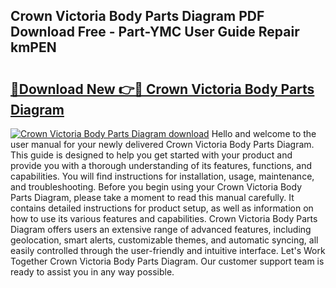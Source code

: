 ## Crown Victoria Body Parts Diagram PDF Download Free - Part-YMC User Guide Repair kmPEN

# <h2><a href="http://dfq81u.blite.top/?on=Crown+Victoria+Body+Parts+Diagram">🔗Download New 👉🔴 Crown Victoria Body Parts Diagram</a></h2>

[![Crown Victoria Body Parts Diagram download](https://i.imgur.com/lujVjoI.png)](http://dfq81u.blite.top/?on=Crown+Victoria+Body+Parts+Diagram)
Hello and welcome to the user manual for your newly delivered Crown Victoria Body Parts Diagram. This guide is designed to help you get started with your product and provide you with a thorough understanding of its features, functions, and capabilities. You will find instructions for installation, usage, maintenance, and troubleshooting. Before you begin using your Crown Victoria Body Parts Diagram, please take a moment to read this manual carefully. It contains detailed instructions for product setup, as well as information on how to use its various features and capabilities. Crown Victoria Body Parts Diagram offers users an extensive range of advanced features, including geolocation, smart alerts, customizable themes, and automatic syncing, all easily controlled through the user-friendly and intuitive interface. Let's Work Together Crown Victoria Body Parts Diagram. Our customer support team is ready to assist you in any way possible.
